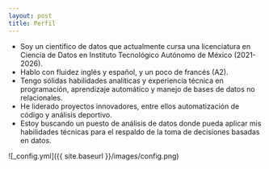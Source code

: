 ```yaml
---
layout: post
title: Perfil
---
```


* Soy un científico de datos que actualmente cursa una licenciatura en Ciencia de Datos en
Instituto Tecnológico Autónomo de México (2021-2026).
* Hablo con fluidez inglés y español, y un poco de francés (A2).
* Tengo sólidas habilidades analíticas y experiencia técnica en programación, aprendizaje automático y manejo de bases de datos no relacionales.
* He liderado proyectos innovadores, entre ellos automatización de código y análisis deportivo.
* Estoy buscando un puesto de análisis de datos donde pueda aplicar mis habilidades técnicas para el respaldo de la toma de decisiones basadas en datos.


![_config.yml]({{ site.baseurl }}/images/config.png)


